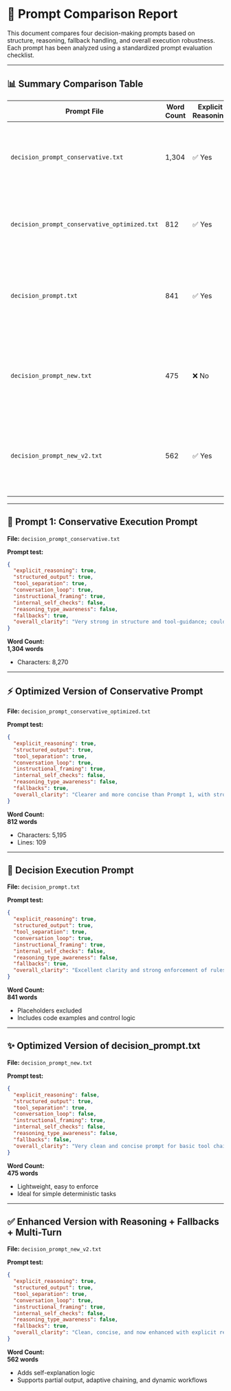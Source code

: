 # 📘 Prompt Comparison Report

This document compares four decision-making prompts based on structure, reasoning, fallback handling, and overall execution robustness. Each prompt has been analyzed using a standardized prompt evaluation checklist.

---

## 📊 Summary Comparison Table

| Prompt File                          | Word Count | Explicit Reasoning | Fallbacks | Multi-Turn | Self-Checks | Clarity & Notes                                                                 |
|-------------------------------------|------------|---------------------|-----------|-------------|--------------|----------------------------------------------------------------------------------|
| `decision_prompt_conservative.txt`         | 1,304      | ✅ Yes              | ✅ Yes    | ✅ Yes      | ❌ No         | Strong structure, but could use reasoning-type tags & step validation           |
| `decision_prompt_conservative_optimized.txt` | 812        | ✅ Yes              | ✅ Yes    | ✅ Yes      | ❌ No         | Concise, clear fallback handling, lacks reasoning-type labels                   |
| `decision_prompt.txt`                      | 841        | ✅ Yes              | ✅ Yes    | ✅ Yes      | ❌ No         | Robust planning structure with fallback logic; missing validation steps         |
| `decision_prompt_new.txt`                 | 475        | ❌ No               | ❌ No     | ❌ No       | ❌ No         | Very clean, ideal for single-pass chaining, not suited for dynamic planning     |
| `decision_prompt_new_v2.txt`              | 562        | ✅ Yes              | ✅ Yes    | ✅ Yes      | ❌ No         | Enhanced version with step-by-step thinking, fallback rules, multi-turn support |

---

## 📄 Prompt 1: Conservative Execution Prompt  
**File:** `decision_prompt_conservative.txt`  

**Prompt test:**
```json
{
  "explicit_reasoning": true,
  "structured_output": true,
  "tool_separation": true,
  "conversation_loop": true,
  "instructional_framing": true,
  "internal_self_checks": false,
  "reasoning_type_awareness": false,
  "fallbacks": true,
  "overall_clarity": "Very strong in structure and tool-guidance; could improve with reasoning type tags and self-verification steps."
}
```

**Word Count:**  
**1,304 words**  
- Characters: 8,270  

---

## ⚡ Optimized Version of Conservative Prompt  
**File:** `decision_prompt_conservative_optimized.txt`  

**Prompt test:**
```json
{
  "explicit_reasoning": true,
  "structured_output": true,
  "tool_separation": true,
  "conversation_loop": true,
  "instructional_framing": true,
  "internal_self_checks": false,
  "reasoning_type_awareness": false,
  "fallbacks": true,
  "overall_clarity": "Clearer and more concise than Prompt 1, with strong fallback handling; still lacks internal sanity-checks or reasoning type labels."
}
```

**Word Count:**  
**812 words**  
- Characters: 5,195  
- Lines: 109  

---

## 🔀 Decision Execution Prompt  
**File:** `decision_prompt.txt`  

**Prompt test:**
```json
{
  "explicit_reasoning": true,
  "structured_output": true,
  "tool_separation": true,
  "conversation_loop": true,
  "instructional_framing": true,
  "internal_self_checks": false,
  "reasoning_type_awareness": false,
  "fallbacks": true,
  "overall_clarity": "Excellent clarity and strong enforcement of rules. Includes branching planning strategies and fallback logic, but lacks explicit reasoning-type tagging or internal step validation."
}
```

**Word Count:**  
**841 words**  
- Placeholders excluded  
- Includes code examples and control logic  

---

## ✨ Optimized Version of decision_prompt.txt  
**File:** `decision_prompt_new.txt`  

**Prompt test:**
```json
{
  "explicit_reasoning": false,
  "structured_output": true,
  "tool_separation": true,
  "conversation_loop": false,
  "instructional_framing": true,
  "internal_self_checks": false,
  "reasoning_type_awareness": false,
  "fallbacks": false,
  "overall_clarity": "Very clean and concise prompt for basic tool chaining, but lacks reasoning guidance, fallback support, or multi-turn support. Excellent for deterministic execution; limited for adaptive planning."
}
```

**Word Count:**  
**475 words**  
- Lightweight, easy to enforce  
- Ideal for simple deterministic tasks  

---

## ✅ Enhanced Version with Reasoning + Fallbacks + Multi-Turn  
**File:** `decision_prompt_new_v2.txt`  

**Prompt test:**
```json
{
  "explicit_reasoning": true,
  "structured_output": true,
  "tool_separation": true,
  "conversation_loop": true,
  "instructional_framing": true,
  "internal_self_checks": false,
  "reasoning_type_awareness": false,
  "fallbacks": true,
  "overall_clarity": "Clean, concise, and now enhanced with explicit reasoning steps, fallback instructions, and multi-turn support. Ideal for adaptive planning and structured execution."
}
```

**Word Count:**  
**562 words**  
- Adds self-explanation logic  
- Supports partial output, adaptive chaining, and dynamic workflows  
